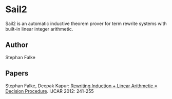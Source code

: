 # Sail2

Sail2 is an automatic inductive theorem prover for term rewrite
systems with built-in linear integer arithmetic.

## Author

Stephan Falke

## Papers

Stephan Falke, Deepak Kapur:
[Rewriting Induction + Linear Arithmetic = Decision Procedure](http://dx.doi.org/10.1007/978-3-642-31365-3_20).
IJCAR 2012: 241-255
